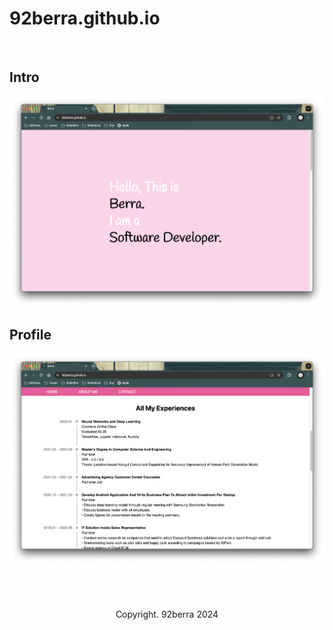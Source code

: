 # 92berra.github.io

<br/>

## Intro
<img src='assets/intro.png'>

<br/>

## Profile
<img src='assets/aboutme.png'>

<br/>
<br/>
<br/>
<br/>
<br/>

<div align='center'>
    Copyright. 92berra 2024
</div>
